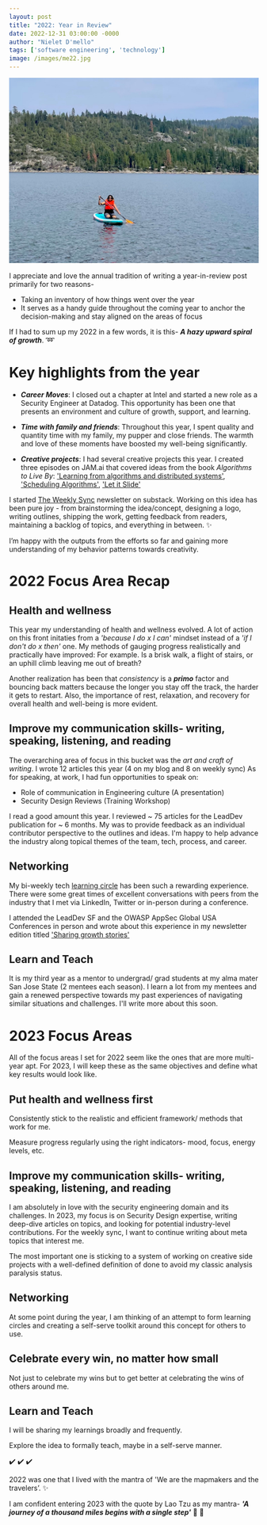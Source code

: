 ```yaml
---
layout: post
title: "2022: Year in Review"
date: 2022-12-31 03:00:00 -0000
author: "Nielet D'mello"
tags: ['software engineering', 'technology']
image: /images/me22.jpg
---
```


![ME!](/images/me22.jpg)

I appreciate and love the annual tradition of writing a year-in-review post primarily for two reasons- 
- Taking an inventory of how things went over the year 
- It serves as a handy guide throughout the coming year to anchor the decision-making and stay aligned on the areas of focus


If I had to sum up my 2022 in a few words, it is this- ***A hazy upward spiral of growth***. :loop:

# Key highlights from the year

- ***Career Moves***: I closed out a chapter at Intel and started a new role as a Security Engineer at Datadog. This opportunity has been one that presents an environment and culture of growth, support, and learning. 

- ***Time with family and friends***: Throughout this year, I spent quality and quantity time with my family, my pupper and close friends. The warmth and love of these moments have boosted my well-being significantly.

- ***Creative projects***: I had several creative projects this year. I created three episodes on JAM.ai that covered ideas from the book *Algorithms to Live By*:
['Learning from algorithms and distributed systems'](https://www.jam.ai/jam/software-engineer-reverse-engineering-life/learning-from-algorithms-and-distributed-systems), ['Scheduling Algorithms'](https://www.jam.ai/jam/software-engineer-reverse-engineering-life/scheduling-algorithms), ['Let it Slide'](https://www.jam.ai/jam/software-engineer-reverse-engineering-life/let-it-slide)

I started [The Weekly Sync](https://theweeklysync.substack.com/p/introducing-the-weekly-sync) newsletter on substack. Working on this idea has been pure joy - from brainstorming the idea/concept, designing a logo, writing outlines, shipping the work, getting feedback from readers, maintaining a backlog of topics, and everything in between. :sparkles:

I’m happy with the outputs from the efforts so far and gaining more understanding of my behavior patterns towards creativity.

# 2022 Focus Area Recap

## Health and wellness
This year my understanding of health and wellness evolved. A lot of action on this front initaties from a *'because I do x I can'* mindset instead of a *'if I don't do x then'* one.
My methods of gauging progress realistically and practically have improved: For example. Is a brisk walk, a flight of stairs, or an uphill climb leaving me out of breath?

Another realization has been that *consistency* is a ***primo*** factor and bouncing back matters because the longer you stay off the track, the harder it gets to restart.
Also, the importance of rest, relaxation, and recovery for overall health and well-being is more evident. 


## Improve my communication skills- writing, speaking, listening, and reading
The overarching area of focus in this bucket was the *art and craft of writing*. I wrote 12 articles this year (4 on my blog and 8 on weekly sync)
As for speaking, at work, I had fun opportunities to speak on:
- Role of communication in Engineering culture (A presentation)
- Security Design Reviews (Training Workshop)

I read a good amount this year. I reviewed ~ 75 articles for the LeadDev publication for ~ 6 months. My was to provide feedback as an individual contributor perspective to the outlines and ideas. I'm happy to help advance the industry along topical themes of the team, tech, process, and career.


## Networking
My bi-weekly tech [learning circle](https://theweeklysync.substack.com/p/learning-circles) has been such a rewarding experience.
There were some great times of excellent conversations with peers from the industry that I met via LinkedIn, Twitter or in-person during a conference. 

I attended the LeadDev SF and the OWASP AppSec Global USA Conferences in person and wrote about this experience in my newsletter edition titled ['Sharing growth stories'](https://theweeklysync.substack.com/i/82017158/networking-at-conferences-or-meetups)


## Learn and Teach
It is my third year as a mentor to undergrad/ grad students at my alma mater San Jose State (2 mentees each season). I learn a lot from my mentees and gain a renewed perspective towards my past experiences of navigating similar situations and challenges. I'll write more about this soon.


# 2023 Focus Areas


All of the focus areas I set for 2022 seem like the ones that are more multi-year apt. For 2023, I will keep these as the same objectives and define what key results would look like.

## Put health and wellness first
Consistently stick to the realistic and efficient framework/ methods that work for me.

Measure progress regularly using the right indicators- mood, focus, energy levels, etc.

## Improve my communication skills- writing, speaking, listening, and reading
I am absolutely in love with the security engineering domain and its challenges. In 2023, my focus is on Security Design expertise, writing deep-dive articles on topics, and looking for potential industry-level contributions.
For the weekly sync, I want to continue writing about meta topics that interest me.

The most important one is sticking to a system of working on creative side projects with a well-defined definition of done to avoid my classic analysis paralysis status.

## Networking
At some point during the year, I am thinking of an attempt to form learning circles and creating a self-serve toolkit around this concept for others to use.

## Celebrate every win, no matter how small
Not just to celebrate my wins but to get better at celebrating the wins of others around me.

## Learn and Teach
I will be sharing my learnings broadly and frequently.

Explore the idea to formally teach, maybe in a self-serve manner.

:heavy_check_mark: :heavy_check_mark: :heavy_check_mark:

2022 was one that I lived with the mantra of 'We are the mapmakers and the travelers’. :sparkles:

I am confident entering 2023 with the quote by Lao Tzu as my mantra- ***'A journey of a thousand miles begins with a single step'*** :star2: :star2:


